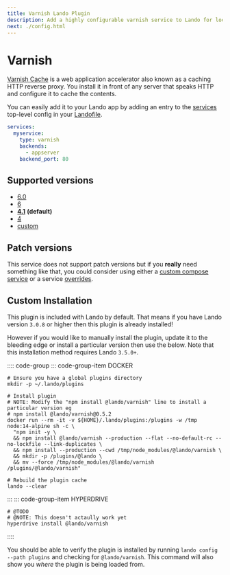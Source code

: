 ```yaml
---
title: Varnish Lando Plugin
description: Add a highly configurable varnish service to Lando for local development with all the power of Docker and Docker Compose.
next: ./config.html
---
```


# Varnish

[Varnish Cache](https://varnish-cache.org/intro/index.html#intro) is a web application accelerator also known as a caching HTTP reverse proxy. You install it in front of any server that speaks HTTP and configure it to cache the contents.

You can easily add it to your Lando app by adding an entry to the [services](https://docs.lando.dev/config/services.html) top-level config in your [Landofile](https://docs.lando.dev/config/lando.html).

```yaml
services:
  myservice:
    type: varnish
    backends:
      - appserver
    backend_port: 80
```

## Supported versions

*   [6.0](https://hub.docker.com/r/wodby/varnish)
*   [6](https://hub.docker.com/r/wodby/varnish)
*   **[4.1](https://hub.docker.com/r/wodby/varnish)** **(default)**
*   [4](https://hub.docker.com/r/wodby/varnish)
*   [custom](https://docs.lando.dev/config/services.html#advanced)

## Patch versions

This service does not support patch versions but if you **really** need something like that, you could consider using either a [custom compose service](https://docs.lando.dev/compose) or a service [overrides](https://docs.lando.dev/config/services.html#overrides).

## Custom Installation

This plugin is included with Lando by default. That means if you have Lando version `3.0.8` or higher then this plugin is already installed!

However if you would like to manually install the plugin, update it to the bleeding edge or install a particular version then use the below. Note that this installation method requires Lando `3.5.0+`.

:::: code-group
::: code-group-item DOCKER
```bash:no-line-numbers
# Ensure you have a global plugins directory
mkdir -p ~/.lando/plugins

# Install plugin
# NOTE: Modify the "npm install @lando/varnish" line to install a particular version eg
# npm install @lando/varnish@0.5.2
docker run --rm -it -v ${HOME}/.lando/plugins:/plugins -w /tmp node:14-alpine sh -c \
  "npm init -y \
  && npm install @lando/varnish --production --flat --no-default-rc --no-lockfile --link-duplicates \
  && npm install --production --cwd /tmp/node_modules/@lando/varnish \
  && mkdir -p /plugins/@lando \
  && mv --force /tmp/node_modules/@lando/varnish /plugins/@lando/varnish"

# Rebuild the plugin cache
lando --clear
```
:::
::: code-group-item HYPERDRIVE
```bash:no-line-numbers
# @TODO
# @NOTE: This doesn't actaully work yet
hyperdrive install @lando/varnish
```
::::

You should be able to verify the plugin is installed by running `lando config --path plugins` and checking for `@lando/varnish`. This command will also show you _where_ the plugin is being loaded from.
